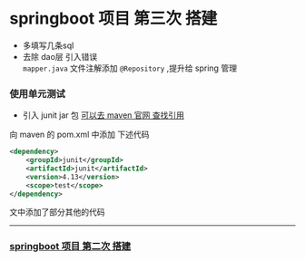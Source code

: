# springboot 项目 第三次 搭建
 * 多填写几条sql
 * 去除 dao层 引入错误  
    `mapper.java` 文件注解添加 `@Repository` ,提升给 spring 管理
### 使用单元测试
 * 引入 junit jar 包
 [可以去 maven 官网 查找引用](https://mvnrepository.com/artifact/junit/junit)
 
 向 maven 的 pom.xml 中添加 下述代码
 ```xml
 <dependency>
     <groupId>junit</groupId>
     <artifactId>junit</artifactId>
     <version>4.13</version>
     <scope>test</scope>
 </dependency>
 ```
文中添加了部分其他的代码

---
### [springboot 项目 第二次 搭建](file://E:/Projects/Idea/springBootProject/springboot-mybatis-plus/HELP.md)
